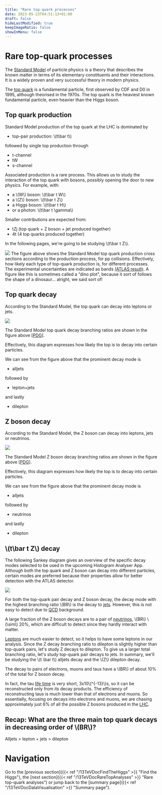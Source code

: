 ```yaml
---
title: "Rare top-quark processes"
date: 2023-05-23T04:51:13+01:00
draft: false
hideLastModified: true
keepImageRatio: false
showInMenu: false
---
```


# Rare top-quark processes

The [Standard Model](http://atlas.cern/discover/physics) of particle physics is a theory that describes the known matter in terms of its elementary constituents and their interactions. It is a widely proven and very successful theory in modern physics.  

The [top quark](https://en.wikipedia.org/wiki/Top_quark) is a fundamental particle, first observed by CDF and D0 in 1995, although theorised in the 1970s. The top quark is the heaviest known fundamental particle, even heavier than the Higgs boson.

## Top quark production

Standard Model production of the top quark at the LHC is dominated by

* top-pair production: \\(t\bar t\\)

followed by single top production through  

* t-channel
* tW
* s-channel

Associated production is a rare process. This allows us to study the interaction of the top quark with bosons, possibly opening the door to new physics. For example, with:

* a \\(W\\) boson: \\(t\bar t W\\)
* a \\(Z\\) boson: \\(t\bar t Z\\)
* a Higgs boson: \\(t\bar t H\\)
* or a photon: \\(t\bar t \gamma\\)

Smaller contributions are expected from:

* tZj (top quark + Z boson + jet produced together)
* 4t (4 top quarks produced together)

In the following pages, we're going to be studying \\(t\bar t Z\\).

![](images/top-cross-sections.png)
The figure above shows the Standard Model top quark production cross sections according to the production process, for pp collisions. Effectively, how likely each type of top-quark production is, for different processes.  The experimental uncertainties are indicated as bands [(ATLAS result)](https://atlas.web.cern.ch/Atlas/GROUPS/PHYSICS/PUBNOTES/ATL-PHYS-PUB-2020-012/). A figure like this is sometimes called a “dino plot", because it sort of follows the shape of a dinosaur... alright, we said sort of!



## Top quark decay

According to the Standard Model, the top quark can decay into leptons or jets. 


![](images/tt_BR.png)

The Standard Model top quark decay branching ratios are shown in the figure above [[PDG](https://pdg.lbl.gov/2019/reviews/rpp2019-rev-top-quark.pdf)].  

Effectively, this diagram expresses how likely the top is to decay into certain particles.

We can see from the figure above that the prominent decay mode is

* alljets

followed by

* lepton+jets

and lastly

* dilepton


## Z boson decay

According to the Standard Model, the Z boson can decay into leptons, jets or neutrinos.


![](images/Z_BR.png)

The Standard Model Z boson decay branching ratios are shown in the figure above [[PDG](https://pdg.lbl.gov/2018/listings/rpp2018-list-z-boson.pdf)].

Effectively, this diagram expresses how likely the top is to decay into certain particles.

We can see from the figure above that the prominent decay mode is

* alljets

followed by

* neutrinos

and lastly

* dilepton


## \\(t\bar t Z\\) decay

The following Sankey diagram gives an overview of the specific decay modes selected to be used in the upcoming Histogram Analyser App. Although both the top quark and Z boson can decay into different particles, certain modes are preferred because their properties allow for better detection with the ATLAS detector.

![](images/1DC_Zboson_ttbar_Decay_Sankey.png)

For both the top-quark pair decay and Z boson decay, the decay mode with the highest branching ratio \\(BR\\) is the decay to [jets](https://en.wikipedia.org/wiki/Jet_(particle_physics)). However, this is not easy to detect due to [QCD](https://en.wikipedia.org/wiki/Quantum_chromodynamics) background.

A large fraction of the Z boson decays are to a pair of [neutrinos](https://en.wikipedia.org/wiki/Neutrino), \\(BR\\) \\(\sim\\) 20%, which are difficult to detect since they hardly interact with matter.

[Leptons](https://en.wikipedia.org/wiki/Lepton) are much easier to detect, so it helps to have some leptons in our analysis. Since the Z decay branching ratio to dilepton is slightly higher than top-quark pairs, let's study Z decays to dilepton. To give us a larger total branching ratio, let's study top-quark pair decays to jets. In summary, we'll be studying the \\(t \bar t\\) alljets decay and the \\(Z\\) dilepton decay.
 
The decay to pairs of electrons, muons and taus have a \\(BR\\) of about 10% of the total for Z boson decay.

In fact, the tau [life time](https://en.wikipedia.org/wiki/Particle_decay) is very short, 3x10\\(^{-13}\\)s, so it can be reconstructed only from its decay products. The efficiency of reconstructing taus is much lower than that of electrons and muons. So essentially, focusing on decays into electrons and muons, we are chasing approximately just 6% of all the possible Z bosons produced in the [LHC](https://en.wikipedia.org/wiki/Large_Hadron_Collider).

## Recap: What are the three main top quark decays in decreasing order of \\(BR\\)?

Alljets > lepton + jets > dilepton

# Navigation

Go to the [previous section]({{< ref "/13TeVDocFindTheHiggs" >}} "Find the Higgs"), the [next section]({{< ref "/13TeVDocRareTopAnalyses" >}} "Rare top-quark analyses") or jump back to the [summary page]({{< ref "/13TeVDocDataVisualisation" >}} "Summary page").